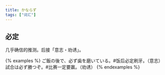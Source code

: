 ```yaml
---
title: かならず
tags: ["词汇"]
---
```


## 必定

几乎确信的推测。后接「意志・劝诱」。

{% examples %}
ご飯の後で、必ず歯を磨いている。#饭后必定刷牙。（意志）
試合は必ず勝つぞ。#比赛一定要赢。（劝诱）
{% endexamples %}
